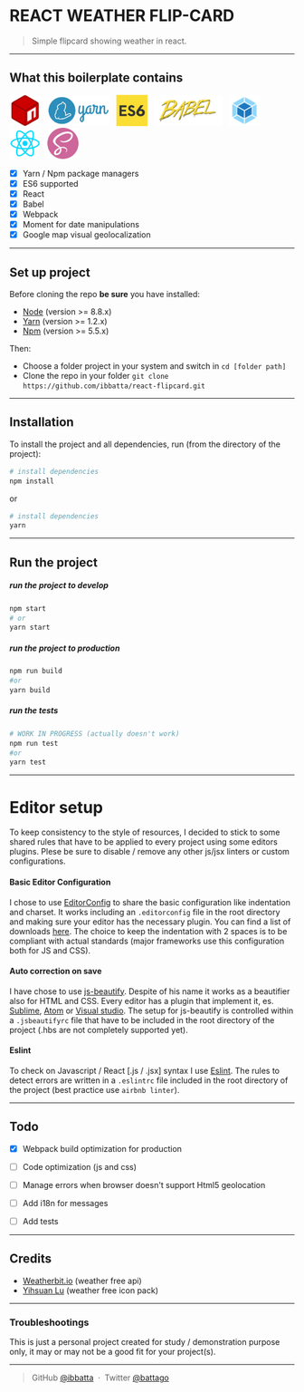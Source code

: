 # __REACT WEATHER FLIP-CARD__

> Simple flipcard showing weather in react.

---


## __What this boilerplate contains__

<img src="./repo_readme_assets/logo-npm.png" height="55">&nbsp;&nbsp;
<img src="./repo_readme_assets/logo-yarn.png" height="55">&nbsp;&nbsp;
<img src="./repo_readme_assets/logo-es6.png" height="55">&nbsp;&nbsp;
<img src="./repo_readme_assets/logo-babel.png" height="55">&nbsp;&nbsp;
<img src="./repo_readme_assets/logo-webpack.png" height="55">&nbsp;&nbsp;
<img src="./repo_readme_assets/logo-react.png" height="55">&nbsp;&nbsp;
<img src="./repo_readme_assets/logo-sass.png" height="55">&nbsp;&nbsp;

- [x] Yarn / Npm package managers
- [x] ES6 supported
- [x] React
- [x] Babel
- [x] Webpack
- [x] Moment for date manipulations
- [x] Google map visual geolocalization

---



## __Set up project__

Before cloning the repo **be sure** you have installed:

* [Node](http://nodejs.org/download/) (version >= 8.8.x)
* [Yarn](https://yarnpkg.com/en/docs/install) (version >= 1.2.x)
* [Npm](https://www.npmjs.com/) (version >= 5.5.x)

Then:

- Choose a folder project in your system and switch in `cd [folder path]`
- Clone the repo in your folder `git clone https://github.com/ibbatta/react-flipcard.git`

---



## __Installation__

To install the project and all dependencies, run (from the directory of the project):

```bash
# install dependencies
npm install
```

or

``` bash
# install dependencies
yarn
```

---



## __Run the project__

##### run the project to develop
```bash
npm start
# or
yarn start
```


##### run the project to production
``` bash
npm run build
#or
yarn build
```


##### run the tests
``` bash
# WORK IN PROGRESS (actually doesn't work)
npm run test
#or
yarn test
```

---



# __Editor setup__

To keep consistency to the style of resources, I decided to stick to some shared rules that have to be applied to every project using some editors plugins. Plese be sure to disable / remove any other js/jsx linters or custom configurations.


#### Basic Editor Configuration
I chose to use [EditorConfig](http://editorconfig.org/) to share the basic configuration like indentation and charset. It works including an `.editorconfig` file in the root directory and making sure your editor has the necessary plugin. You can find a list of downloads [here](http://editorconfig.org/#download). The choice to keep the indentation with 2 spaces is to be compliant with actual standards (major frameworks use this configuration both for JS and CSS).


#### Auto correction on save
I have chose to use [js-beautify](https://github.com/beautify-web/js-beautify). Despite of his name it works as a beautifier also for HTML and CSS. Every editor has a plugin that implement it, es. [Sublime](https://github.com/victorporof/Sublime-HTMLPrettify), [Atom](https://atom.io/packages/atom-beautify) or [Visual studio](https://www.visualstudio.com/it/?rr=https%3A%2F%2Fwww.google.it%2F). The setup for js-beautify is controlled within a `.jsbeautifyrc` file that have to be included in the root directory of the project (.hbs are not completely supported yet).


#### Eslint
To check on Javascript / React [.js / .jsx] syntax I use [Eslint](http://eslint.org/). The rules to detect errors are written in a `.eslintrc` file included in the root directory of the project (best practice use `airbnb linter`).

---



## __Todo__

- [x] Webpack build optimization for production
- [ ] Code optimization (js and css)
- [ ] Manage errors when browser doesn't support Html5 geolocation
- [ ] Add i18n for messages
- [ ] Add tests


---


## __Credits__

- [Weatherbit.io](https://api.weatherbit.io) (weather free api)
- [Yihsuan Lu](http://www.yihsuanlu.com/) (weather free icon pack)

---


### __Troubleshootings__ ###

This is just a personal project created for study / demonstration purpose only, it may or may not be a good fit for your project(s).

---



> GitHub [@ibbatta](https://github.com/ibbatta) &nbsp;&middot;&nbsp;
> Twitter [@battago](https://twitter.com/battago)
